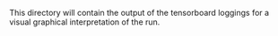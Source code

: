 This directory will contain the output of the tensorboard loggings for a visual graphical interpretation of the run.
